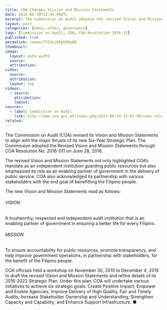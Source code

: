 ```yaml
---
title: COA Changes Vission and Mission Statements
date: 2016-06-30T11:44:00UTC
excerpt: The Commission on Audit adopted the revised Vision and Mission statement of the Commission through COA Resolution No. 2016-11 on 28 June 2016.
layout: post
categories: [news, other, governance]
tags: [Commission on Audit, COA, COA Resolution 2016-11]
published: true
permalink: /news/7Y23ojK6p5XRy6B
thumbnail:
image:
  layout: auto_width
  source: 
  attribution: 
video:
  source: 
  attribution: 
  layout: top
videos:
  - source: 
    attribution: 
    layout: 
sources:
  - label: Commission on Audit
    link: http://www.coa.gov.ph/index.php/2013-06-19-13-07-50/news-releases/204-coa-revises-vision-and-mission-statements
related:
---
```


The Commission on Audit (COA) revised its Vision and Mission Statements to align with the major thrusts of its new Six-Year Strategic Plan. The Commission adopted the Revised Vision and Mission Statements through COA Resolution No. 2016-011 on June 28, 2016.

The revised Vision and Mission Statements not only highlighted COA’s mandate as an independent institution guarding public resources but also emphasized its role as an enabling partner of government in the delivery of public service. COA also acknowledged its partnership with various stakeholders with the end goal of benefitting the Filipino people.

The new Vision and Mission Statements read as follows:

###### VISION
A trustworthy, respected and independent audit institution that is an enabling partner of government in ensuring a better life for every Filipino.
 
###### MISSION
To ensure accountability for public resources, promote transparency, and help improve government operations, in partnership with stakeholders, for the benefit of the Filipino people.

COA officials held a workshop on November 30, 2015 to December 4, 2015 to draft the revised Vision and Mission Statements and refine details of its 2016-2022 Strategic Plan. Under this plan, COA will undertake various initiatives to achieve six strategic goals: Create Positive Impact; Empower and Enable Agencies; Improve Delivery of High Quality, Fair and Timely Audits; Increase Stakeholder Ownership and Understanding; Strengthen Capacity and Capability; and Enhance Support Infrastructure.
&#x25cf;
